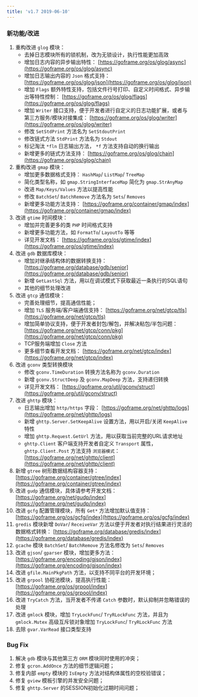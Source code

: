 ```yaml
---
title: 'v1.7 2019-06-10'
---
```


### 新功能/改进

01. 重构改进 `glog` 模块：
    - 去掉日志模块所有的锁机制，改为无锁设计，执行性能更加高效
    - 增加日志内容的异步输出特性： [https://goframe.org/os/glog/async](https://goframe.org/os/glog/async)
    - 增加日志输出内容的 `Json` 格式支持： [https://goframe.org/os/glog/json](https://goframe.org/os/glog/json)
    - 增加 `Flags` 额外特性支持，包括文件行号打印、自定义时间格式、异步输出等特性控制： [https://goframe.org/os/glog/flags](https://goframe.org/os/glog/flags)
    - 增加 `Writer` 接口支持，便于开发者进行自定义的日志功能扩展，或者与第三方服务/模块对接集成： [https://goframe.org/os/glog/writer](https://goframe.org/os/glog/writer)
    - 修改 `SetStdPrint` 方法名为 `SetStdoutPrint`
    - 修改链式方法 `StdPrint` 方法名为 `Stdout`
    - 标记淘汰 `*fln` 日志输出方法， `*f` 方法支持自动的换行输出
    - 新增更多的链式方法支持： [https://goframe.org/os/glog/chain](https://goframe.org/os/glog/chain)
02. 重构改进 `gmap` 模块：
    - 增加更多数据格式支持： `HashMap`/ `ListMap`/ `TreeMap`
    - 简化类型名称，如 `gmap.StringInterfaceMap` 简化为 `gmap.StrAnyMap`
    - 改进 `Map/Keys/Values` 方法以提高性能
    - 修改 `BatchSet`/ `BatchRemove` 方法名为 `Sets`/ `Removes`
    - 新增更多功能方法支持： [https://goframe.org/container/gmap/index](https://goframe.org/container/gmap/index)
03. 改进 `gtime` 时间模块：
    - 增加并完善更多的类 `PHP` 时间格式支持
    - 新增更多功能方法，如 `FormatTo`/ `LayoutTo` 等等
    - 详见开发文档： [https://goframe.org/os/gtime/index](https://goframe.org/os/gtime/index)
04. 改进 `gdb` 数据库模块：
    - 增加对继承结构体的数据转换支持： [https://goframe.org/database/gdb/senior](https://goframe.org/database/gdb/senior)
    - 新增 `GetLastSql` 方法，用以在调试模式下获取最近一条执行的SQL语句
    - 其他的细节处理改进
05. 改进 `gtcp` 通信模块：
    - 完善处理细节，提高通信性能；
    - 增加 `TLS` 服务端/客户端通信支持： [https://goframe.org/net/gtcp/tls](https://goframe.org/net/gtcp/tls)
    - 增加简单协议支持，便于开发者封包/解包，并解决粘包/半包问题： [https://goframe.org/net/gtcp/conn/pkg](https://goframe.org/net/gtcp/conn/pkg)
    - TCP服务端增加 `Close` 方法
    - 更多细节查看开发文档： [https://goframe.org/net/gtcp/index](https://goframe.org/net/gtcp/index)
06. 改进 `gconv` 类型转换模块
    - 修改 `gconv.TimeDuration` 转换方法名称为 `gconv.Duration`
    - 新增 `gconv.StructDeep` 及 `gconv.MapDeep` 方法，支持递归转换
    - 详见开发文档： [https://goframe.org/util/gconv/struct](https://goframe.org/util/gconv/struct)
07. 改进 `ghttp` 模块：
    - 日志输出增加 `http/https` 字段： [https://goframe.org/net/ghttp/logs](https://goframe.org/net/ghttp/logs)
    - 新增 `ghttp.Server.SetKeepAlive` 设置方法，用以开启/关闭 `KeepAlive` 特性
    - 增加 `ghttp.Request.GetUrl` 方法，用以获取当前完整的URL请求地址
    - `ghttp.Client` 客户端支持开发者自定义 `Transport` 属性， `ghttp.Client.Post` 方法支持 `浏览器模式`： [https://goframe.org/net/ghttp/client](https://goframe.org/net/ghttp/client)
08. 新增 `gtree` 树形数据结构容器支持： [https://goframe.org/container/gtree/index](https://goframe.org/container/gtree/index)
09. 改进 `gudp` 通信模块，具体请参考开发文档： [https://goframe.org/net/gudp/index](https://goframe.org/net/gudp/index)
10. 改进 `gcfg` 配置管理模块，所有 `Get*` 方法增加默认值支持： [https://goframe.org/os/gcfg/index](https://goframe.org/os/gcfg/index)
11. `gredis` 模块新增 `DoVar`/ `ReceiveVar` 方法以便于开发者对执行结果进行灵活的数据格式转换： [https://goframe.org/database/gredis/index](https://goframe.org/database/gredis/index)
12. `gcache` 模块 `BatchSet`/ `BatchRemove` 方法名修改为 `Sets`/ `Removes`
13. 改进 `gjson`/ `gparser` 模块，增加更多方法： [https://goframe.org/encoding/gjson/index](https://goframe.org/encoding/gjson/index)
14. 改进 `gfile.MainPkgPath` 方法，以支持不同平台的开发环境；
15. 改进 `grpool` 协程池模块，提高执行性能： [https://goframe.org/os/grpool/index](https://goframe.org/os/grpool/index)
16. 改进 `TryCatch` 方法，当开发者不传递 `Catch` 参数时，默认抑制并忽略错误的处理
17. 改进 `gmlock` 模块，增加 `TryLockFunc`/ `TryRLockFunc` 方法，并且为 `gmlock.Mutex` 高级互斥锁对象增加 `TryLockFunc`/ `TryRLockFunc` 方法
18. 去除 `gvar.VarRead` 接口类型支持

### Bug Fix

1. 解决 `gdb` 模块与其他第三方 `ORM` 模块同时使用的冲突；
2. 修复 `gcron.AddOnce` 方法的细节逻辑问题；
3. 修复内部 `empty` 模块的 `IsEmpty` 方法对结构体属性的空校验错误；
4. 修复 `gview` 模板引擎的并发安全问题；
5. 修复 `ghttp.Server` 的SESSION初始化过期时间问题；